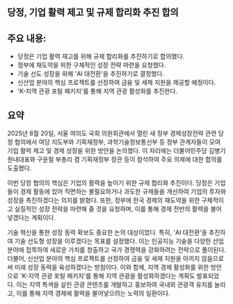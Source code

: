 ## 당정, 기업 활력 제고 및 규제 합리화 추진 합의

## 주요 내용:
*   당정은 기업 활력 재고를 위해 규제 합리화를 추진하기로 합의했다.
*   정부에 재도약을 위한 구체적인 성장 전략 마련을 요청했다.
*   기술 선도 성장을 위해 'AI 대전환'을 추진하기로 결정했다.
*   신산업 분야의 핵심 프로젝트를 선정하여 금융 및 세제 지원을 제공할 예정이다.
*   'K-지역 관광 포털 패키지'를 통해 지역 관광 활성화를 추진한다.

## 요약
2025년 8월 20일, 서울 여의도 국회 의원회관에서 열린 새 정부 경제성장전략 관련 당정 협의에서 여당 지도부와 기획재정부, 과학기술정보통신부 등 정부 관계자들이 모여 기업 활력 제고 및 경제 성장을 위한 방안을 논의했다. 이 자리에는 더불어민주당 김병기 원내대표와 구윤철 부총리 겸 기획재정부 장관 등이 참석하여 주요 의제에 대한 합의를 도출했다.

이번 당정 협의의 핵심은 기업의 활력을 높이기 위한 규제 합리화 추진이다. 당정은 기업들이 경제 활동에 있어 직면하는 불필요하거나 과도한 규제들을 개선하여 기업의 투자와 성장을 촉진하겠다는 의지를 밝혔다. 또한, 정부에 한국 경제의 재도약을 위한 구체적이고 실질적인 성장 전략을 마련해 줄 것을 요청하며, 이를 통해 경제 전반의 활력을 불어넣겠다는 계획이다.

기술 혁신을 통한 성장 동력 확보도 중요한 논의 대상이었다. 특히, 'AI 대전환'을 추진하여 기술 선도형 성장을 이루겠다는 목표를 설정했다. 이는 인공지능 기술을 다양한 산업 분야에 접목하여 새로운 가치를 창출하고 국가 경쟁력을 강화하려는 전략으로 풀이된다. 더불어, 신산업 분야의 핵심 프로젝트를 선정하여 금융 및 세제 지원을 아끼지 않음으로써 미래 성장 동력을 육성하겠다는 방침이다. 이와 함께, 지역 경제 활성화를 위한 방안으로 'K-지역 관광 포털 패키지'를 통해 지역 관광을 활성화하겠다는 계획도 발표되었다. 이는 지역 특색을 살린 관광 콘텐츠를 개발하고 홍보하여 국내외 관광객 유치를 늘리고, 이를 통해 지역 경제에 활력을 불어넣으려는 노력의 일환이다.
